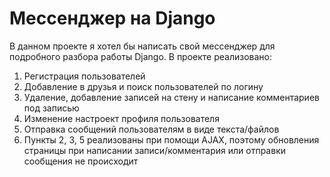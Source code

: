 # Мессенджер на Django

В данном проекте я хотел бы написать свой мессенджер для подробного разбора работы Django. В проекте реализовано:
1. Регистрация пользователей
2. Добавление в друзья и поиск пользователей по логину
3. Удаление, добавление записей на стену и написание комментариев под записью
4. Изменение настроект профиля пользователя
5. Отправка сообщений пользователям в виде текста/файлов
6. Пункты 2, 3, 5 реализованы при помощи AJAX, поэтому обновления страницы при написании записи/комментария или отправки сообщения не происходит

